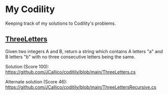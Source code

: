 # My Codility
Keeping track of my solutions to Codility's problems.

## [ThreeLetters](https://app.codility.com/programmers/trainings/5/three_letters/)
Given two integers A and B, return a string which contains A letters "a" and B letters "b" with no three consecutive letters being the same.

Solution (Score 100): https://github.com/JCallico/coditily/blob/main/ThreeLetters.cs

Alternate solution (Score 46): https://github.com/JCallico/coditily/blob/main/ThreeLettersRecursive.cs

